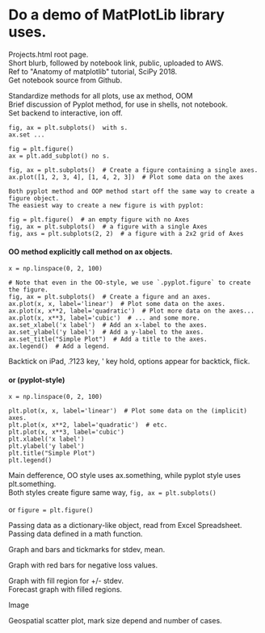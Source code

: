 # Do a demo of MatPlotLib library uses.  

Projects.html root page.  
Short blurb, followed by notebook link, public, uploaded to AWS.   
Ref to "Anatomy of matplotlib" tutorial, SciPy 2018.  
Get notebook source from Github.  

Standardize methods for all plots, use ax method, OOM  
Brief discussion of Pyplot method, for use in shells, not notebook.  
Set backend to interactive, ion off.  
```
fig, ax = plt.subplots()  with s.  
ax.set ...  

fig = plt.figure()  
ax = plt.add_subplot() no s.  

fig, ax = plt.subplots()  # Create a figure containing a single axes.
ax.plot([1, 2, 3, 4], [1, 4, 2, 3])  # Plot some data on the axes

Both pyplot method and OOP method start off the same way to create a figure object.  
The easiest way to create a new figure is with pyplot:

fig = plt.figure()  # an empty figure with no Axes
fig, ax = plt.subplots()  # a figure with a single Axes
fig, axs = plt.subplots(2, 2)  # a figure with a 2x2 grid of Axes
```  

#### OO method explicitly call method on ax objects.  
```
x = np.linspace(0, 2, 100)

# Note that even in the OO-style, we use `.pyplot.figure` to create the figure.
fig, ax = plt.subplots()  # Create a figure and an axes.
ax.plot(x, x, label='linear')  # Plot some data on the axes.
ax.plot(x, x**2, label='quadratic')  # Plot more data on the axes...
ax.plot(x, x**3, label='cubic')  # ... and some more.
ax.set_xlabel('x label')  # Add an x-label to the axes.
ax.set_ylabel('y label')  # Add a y-label to the axes.
ax.set_title("Simple Plot")  # Add a title to the axes.
ax.legend()  # Add a legend.
```  

Backtick on iPad, .?123 key, ' key hold, options appear for backtick, flick.  

#### or (pyplot-style)
```
x = np.linspace(0, 2, 100)

plt.plot(x, x, label='linear')  # Plot some data on the (implicit) axes.
plt.plot(x, x**2, label='quadratic')  # etc.
plt.plot(x, x**3, label='cubic')
plt.xlabel('x label')
plt.ylabel('y label')
plt.title("Simple Plot")
plt.legend()
```  

Main defference, OO style uses ax.something, while pyplot style uses plt.something.  
Both styles create figure same way, <code>fig, ax = plt.subplots() </code>  
or ```figure = plt.figure()```


Passing data as a dictionary-like object, read from Excel Spreadsheet.  
Passing data defined in a math function.  

Graph and bars and tickmarks for stdev, mean. 

Graph with red bars for negative loss values.  

Graph with fill region for +/- stdev.  
Forecast graph with filled regions.  

Image 

Geospatial scatter plot, mark size depend and number of cases.  
